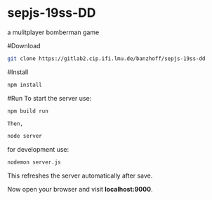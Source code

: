 # sepjs-19ss-DD
a mulitplayer bomberman game

#Download
```bash
git clone https://gitlab2.cip.ifi.lmu.de/banzhoff/sepjs-19ss-dd
```

#Install
```bash
npm install
```

#Run
To start the server use:
```bash
npm build run

Then,

node server
```
for development use:
```bash
nodemon server.js
```
This refreshes the server automatically after save.

Now open your browser and visit **localhost:9000**.
